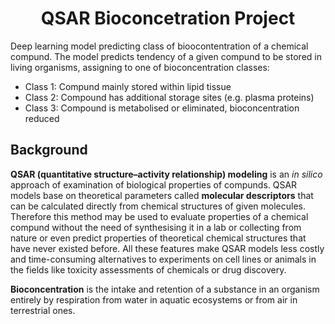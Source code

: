 <h1 align='center'>QSAR Bioconcetration Project</h1>

Deep learning model predicting class of bioocontentration of a chemical compund.
The model predicts tendency of a given compund to be stored in living organisms, assigning to one of bioconcentration classes:
- Class 1: Compund mainly stored within lipid tissue
- Class 2: Compound has additional storage sites (e.g. plasma proteins)
- Class 3: Compound is metabolised or eliminated, bioconcentration reduced

<h2>Background</h2>
<p><b>QSAR (quantitative structure–activity relationship) modeling</b> is an <i>in silico</i> approach of examination of biological properties of compunds. QSAR models base on theoretical parameters called <b>molecular descriptors</b> that can be calculated directly from chemical structures of given molecules. Therefore this method may be used to evaluate properties of a chemical compund without the need of synthesising it in a lab or collecting from nature or even predict properties of theoretical chemical structures that have never existed before. All these features make QSAR models less costly and time-consuming alternatives to experiments on cell lines or animals in the fields like toxicity assessments of chemicals or drug discovery.</p>

<p><b>Bioconcentration</b> is the intake and retention of a substance in an organism entirely by respiration from water in aquatic ecosystems or from air in terrestrial ones.</p>
